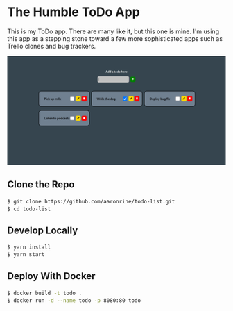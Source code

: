 # The Humble ToDo App

This is my ToDo app. There are many like it, but this one is mine.
I'm using this app as a stepping stone toward a few more sophisticated apps such as Trello clones and bug trackers.

![](src/assets/todo-app.png)

## Clone the Repo

```bash
$ git clone https://github.com/aaronrine/todo-list.git
$ cd todo-list
```

## Develop Locally

```bash
$ yarn install
$ yarn start
```

## Deploy With Docker

```bash
$ docker build -t todo .
$ docker run -d --name todo -p 8080:80 todo
```
